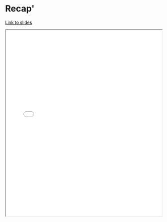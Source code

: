 # Recap'

[Link to slides](slides/1_5_conclusion.html)

<iframe
  src="slides/1_5_conclusion.html"
  style="width:100%; height:600px;"
></iframe>
